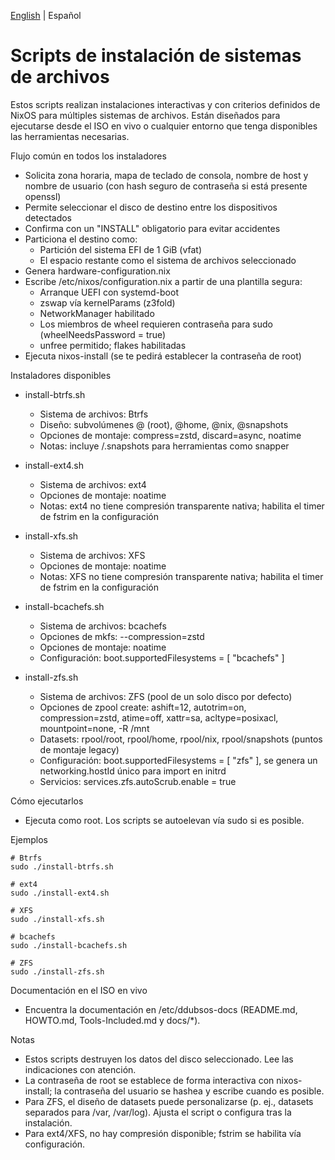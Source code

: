 <!--
Author: Don Williams (aka ddubs)
Created: 2025-10-21
Project: https://github.com/dwilliam62/nix-iso
-->

[English](./README.md) | Español

# Scripts de instalación de sistemas de archivos

Estos scripts realizan instalaciones interactivas y con criterios definidos de NixOS para múltiples sistemas de archivos. Están diseñados para ejecutarse desde el ISO en vivo o cualquier entorno que tenga disponibles las herramientas necesarias.

Flujo común en todos los instaladores
- Solicita zona horaria, mapa de teclado de consola, nombre de host y nombre de usuario (con hash seguro de contraseña si está presente openssl)
- Permite seleccionar el disco de destino entre los dispositivos detectados
- Confirma con un "INSTALL" obligatorio para evitar accidentes
- Particiona el destino como:
  - Partición del sistema EFI de 1 GiB (vfat)
  - El espacio restante como el sistema de archivos seleccionado
- Genera hardware-configuration.nix
- Escribe /etc/nixos/configuration.nix a partir de una plantilla segura:
  - Arranque UEFI con systemd-boot
  - zswap vía kernelParams (z3fold)
  - NetworkManager habilitado
  - Los miembros de wheel requieren contraseña para sudo (wheelNeedsPassword = true)
  - unfree permitido; flakes habilitadas
- Ejecuta nixos-install (se te pedirá establecer la contraseña de root)

Instaladores disponibles
- install-btrfs.sh
  - Sistema de archivos: Btrfs
  - Diseño: subvolúmenes @ (root), @home, @nix, @snapshots
  - Opciones de montaje: compress=zstd, discard=async, noatime
  - Notas: incluye /.snapshots para herramientas como snapper

- install-ext4.sh
  - Sistema de archivos: ext4
  - Opciones de montaje: noatime
  - Notas: ext4 no tiene compresión transparente nativa; habilita el timer de fstrim en la configuración

- install-xfs.sh
  - Sistema de archivos: XFS
  - Opciones de montaje: noatime
  - Notas: XFS no tiene compresión transparente nativa; habilita el timer de fstrim en la configuración

- install-bcachefs.sh
  - Sistema de archivos: bcachefs
  - Opciones de mkfs: --compression=zstd
  - Opciones de montaje: noatime
  - Configuración: boot.supportedFilesystems = [ "bcachefs" ]

- install-zfs.sh
  - Sistema de archivos: ZFS (pool de un solo disco por defecto)
  - Opciones de zpool create: ashift=12, autotrim=on, compression=zstd, atime=off, xattr=sa, acltype=posixacl, mountpoint=none, -R /mnt
  - Datasets: rpool/root, rpool/home, rpool/nix, rpool/snapshots (puntos de montaje legacy)
  - Configuración: boot.supportedFilesystems = [ "zfs" ], se genera un networking.hostId único para import en initrd
  - Servicios: services.zfs.autoScrub.enable = true

Cómo ejecutarlos
- Ejecuta como root. Los scripts se autoelevan vía sudo si es posible.

Ejemplos
```
# Btrfs
sudo ./install-btrfs.sh

# ext4
sudo ./install-ext4.sh

# XFS
sudo ./install-xfs.sh

# bcachefs
sudo ./install-bcachefs.sh

# ZFS
sudo ./install-zfs.sh
```

Documentación en el ISO en vivo
- Encuentra la documentación en /etc/ddubsos-docs (README.md, HOWTO.md, Tools-Included.md y docs/*).

Notas
- Estos scripts destruyen los datos del disco seleccionado. Lee las indicaciones con atención.
- La contraseña de root se establece de forma interactiva con nixos-install; la contraseña del usuario se hashea y escribe cuando es posible.
- Para ZFS, el diseño de datasets puede personalizarse (p. ej., datasets separados para /var, /var/log). Ajusta el script o configura tras la instalación.
- Para ext4/XFS, no hay compresión disponible; fstrim se habilita vía configuración.


